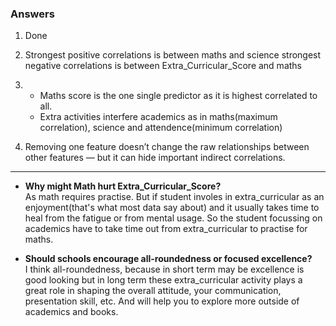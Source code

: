 ### Answers

1. Done

2. Strongest positive correlations is between maths and science
strongest negative correlations is between Extra_Curricular_Score and maths

3. + Maths score is the one single predictor as it is highest correlated to all.  
   + Extra activities interfere academics as in maths(maximum correlation), science and attendence(minimum correlation)

4. Removing one feature doesn’t change the raw relationships between other features — but it can hide important indirect correlations.

---

- **Why might Math hurt Extra_Curricular_Score?**  
As math requires practise. But if student involes in extra_curricular as an enjoyment(that's what most data say about) and it usually takes time to heal from the fatigue or from mental usage. So the student focussing on academics have to take time out from extra_curricular to practise for maths.

- **Should schools encourage all-roundedness or focused excellence?**  
I think all-roundedness, because in short term may be excellence is good looking but in long term these extra_curricular activity plays a great role in shaping the overall attitude, your communication, presentation skill, etc. And will help you to explore more outside of academics and books.


